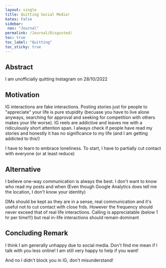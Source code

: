 ```yaml
---
layout: single
title: Quitting Social Media!
katex: False
sidebar:
 nav: "Journal"
permalink: /Journal/Disgusted/ 
toc: true
toc_label: "Quitting"
toc_sticky: true
---
```

## Abstract
I am unofficially quitting Instagram on 28/10/2022

## Motivation
IG interactions are fake interactions. Posting stories just for people to "appreciate" your life is pure stupidity (becuase you have to live alone anyways, searching for approval and seeking for competition with others makes your life worse). IG reels are addictive and leaves me with a ridiculously short attention span. I always check if people have read my stories and honestly it has no significance to my life (and I am getting addicted to this!)

I have to learn to embrace loneliness. To start, I have to partially cut contact with everyone
(or at least reduce)

## Alternative
I believe one-way communication is always the best. I don't want to know who read my posts and when (Even though Google Analytics does tell me the location, I don't know your identity)

DMs should be kept as they are in a sense, real communication and it's useful not to cut contact with close frds. However the frequency should never exceed that of real life interactions. Calling is appreciatable (below 1 hr per time!!!) but real in-life interactions should remain dominant

## Concluding Remark
I think I am generally unhappy due to social media. Don't find me mean if I talk with you less online! I am still very happy to help if you want!

And no I didn't block you in IG, don't misunderstand!


